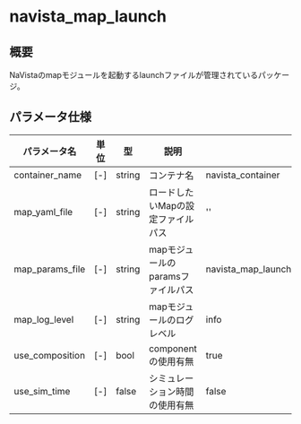 # navista_map_launch

## 概要

NaVistaのmapモジュールを起動するlaunchファイルが管理されているパッケージ。

## パラメータ仕様

| パラメータ名 | 単位 | 型 | 説明 | デフォルト値 |
| --- | --- | --- | --- | --- |
| container_name | [-] | string | コンテナ名 | navista_container |
| map_yaml_file | [-] | string | ロードしたいMapの設定ファイルパス | '' |
| map_params_file | [-] | string | mapモジュールのparamsファイルパス | navista_map_launch/launch/map_modules_params.yaml |
| map_log_level | [-] | string | mapモジュールのログレベル | info |
| use_composition | [-] | bool | componentの使用有無 | true |
| use_sim_time | [-] | false | シミュレーション時間の使用有無 | false |
